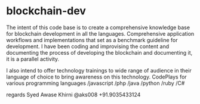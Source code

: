 # blockchain-dev

The intent of this code base is to create a comprehensive knowledge base for blockchain development in all the languages. 
Comprehensive application workflows and implementations that set as a benchmark guideline for development. I have been coding
and improvising the content and documenting the process of developing the blockchain and documenting it, it is a parallel activity. 

I also intend to offer technology trainings to wide range of audience in their language of choice to bring awareness on this technology.
CodePlays for various programming languages
/javascript 
/php
/java
/python 
/ruby
/C#

regards
Syed Awase Khirni 
@aks008
+91.9035433124
